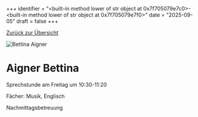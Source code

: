 
+++
identifier = "<built-in method lower of str object at 0x7f705079e7c0>-<built-in method lower of str object at 0x7f705079e7f0>"
date = "2025-09-05"
draft = false
+++

 [Zurück zur Übersicht](/schule/lehrpersonal/)

<div class="row">
<div class="column">
<img src="/images/personal/Aigner.jpg" alt="Bettina Aigner"> 
</div>
<div class="column">

#  Aigner Bettina 

Sprechstunde am Freitag um 10:30-11:20

Fächer: Musik,  Englisch













Nachmittagsbetreuung

</div>
</div> 

